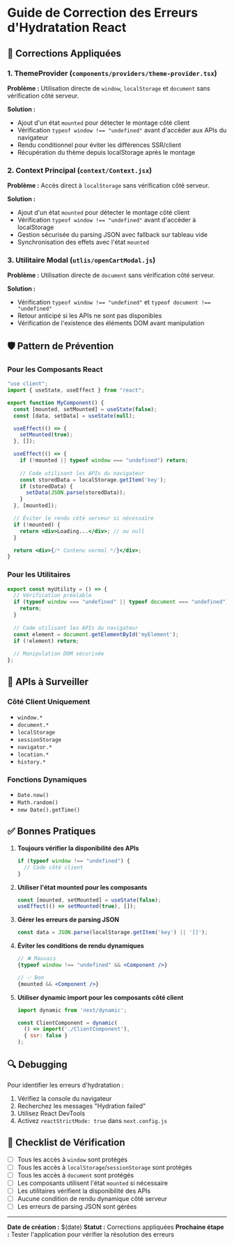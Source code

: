 # Guide de Correction des Erreurs d'Hydratation React

## 🔧 Corrections Appliquées

### 1. ThemeProvider (`components/providers/theme-provider.tsx`)

**Problème :** Utilisation directe de `window`, `localStorage` et `document` sans vérification côté serveur.

**Solution :**
- Ajout d'un état `mounted` pour détecter le montage côté client
- Vérification `typeof window !== "undefined"` avant d'accéder aux APIs du navigateur
- Rendu conditionnel pour éviter les différences SSR/client
- Récupération du thème depuis localStorage après le montage

### 2. Context Principal (`context/Context.jsx`)

**Problème :** Accès direct à `localStorage` sans vérification côté serveur.

**Solution :**
- Ajout d'un état `mounted` pour détecter le montage côté client
- Vérification `typeof window !== "undefined"` avant d'accéder à localStorage
- Gestion sécurisée du parsing JSON avec fallback sur tableau vide
- Synchronisation des effets avec l'état `mounted`

### 3. Utilitaire Modal (`utlis/openCartModal.js`)

**Problème :** Utilisation directe de `document` sans vérification côté serveur.

**Solution :**
- Vérification `typeof window !== "undefined"` et `typeof document !== "undefined"`
- Retour anticipé si les APIs ne sont pas disponibles
- Vérification de l'existence des éléments DOM avant manipulation

## 🛡️ Pattern de Prévention

### Pour les Composants React

```jsx
"use client";
import { useState, useEffect } from "react";

export function MyComponent() {
  const [mounted, setMounted] = useState(false);
  const [data, setData] = useState(null);

  useEffect(() => {
    setMounted(true);
  }, []);

  useEffect(() => {
    if (!mounted || typeof window === "undefined") return;
    
    // Code utilisant les APIs du navigateur
    const storedData = localStorage.getItem('key');
    if (storedData) {
      setData(JSON.parse(storedData));
    }
  }, [mounted]);

  // Éviter le rendu côté serveur si nécessaire
  if (!mounted) {
    return <div>Loading...</div>; // ou null
  }

  return <div>{/* Contenu normal */}</div>;
}
```

### Pour les Utilitaires

```javascript
export const myUtility = () => {
  // Vérification préalable
  if (typeof window === "undefined" || typeof document === "undefined") {
    return;
  }
  
  // Code utilisant les APIs du navigateur
  const element = document.getElementById('myElement');
  if (!element) return;
  
  // Manipulation DOM sécurisée
};
```

## 🚨 APIs à Surveiller

### Côté Client Uniquement
- `window.*`
- `document.*`
- `localStorage`
- `sessionStorage`
- `navigator.*`
- `location.*`
- `history.*`

### Fonctions Dynamiques
- `Date.now()`
- `Math.random()`
- `new Date().getTime()`

## ✅ Bonnes Pratiques

1. **Toujours vérifier la disponibilité des APIs**
   ```javascript
   if (typeof window !== "undefined") {
     // Code côté client
   }
   ```

2. **Utiliser l'état mounted pour les composants**
   ```jsx
   const [mounted, setMounted] = useState(false);
   useEffect(() => setMounted(true), []);
   ```

3. **Gérer les erreurs de parsing JSON**
   ```javascript
   const data = JSON.parse(localStorage.getItem('key') || '[]');
   ```

4. **Éviter les conditions de rendu dynamiques**
   ```jsx
   // ❌ Mauvais
   {typeof window !== "undefined" && <Component />}
   
   // ✅ Bon
   {mounted && <Component />}
   ```

5. **Utiliser dynamic import pour les composants côté client**
   ```jsx
   import dynamic from 'next/dynamic';
   
   const ClientComponent = dynamic(
     () => import('./ClientComponent'),
     { ssr: false }
   );
   ```

## 🔍 Debugging

Pour identifier les erreurs d'hydratation :

1. Vérifiez la console du navigateur
2. Recherchez les messages "Hydration failed"
3. Utilisez React DevTools
4. Activez `reactStrictMode: true` dans `next.config.js`

## 📝 Checklist de Vérification

- [ ] Tous les accès à `window` sont protégés
- [ ] Tous les accès à `localStorage`/`sessionStorage` sont protégés
- [ ] Tous les accès à `document` sont protégés
- [ ] Les composants utilisent l'état `mounted` si nécessaire
- [ ] Les utilitaires vérifient la disponibilité des APIs
- [ ] Aucune condition de rendu dynamique côté serveur
- [ ] Les erreurs de parsing JSON sont gérées

---

**Date de création :** $(date)
**Statut :** Corrections appliquées
**Prochaine étape :** Tester l'application pour vérifier la résolution des erreurs